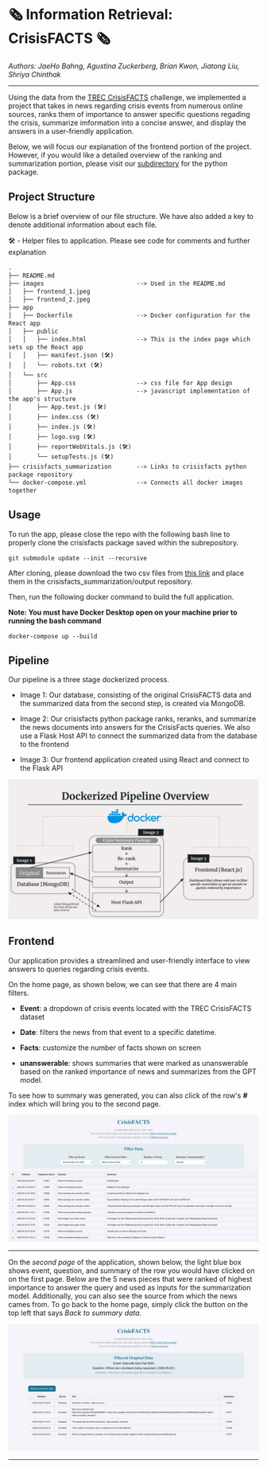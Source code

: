 # 🗞️ Information Retrieval: CrisisFACTS 🗞️
*Authors: JaeHo Bahng, Agustina Zuckerberg, Brian Kwon, Jiatong Liu, Shriya Chinthak*

---

Using the data from the [TREC CrisisFACTS](https://crisisfacts.github.io/) challenge, we implemented a project that takes in news regarding crisis events from numerous online sources, ranks them of importance to answer specific questions regading the crisis, summarize imformation into a concise answer, and display the answers in a user-friendly application. 

Below, we will focus our explanation of the frontend portion of the project. However, if you would like a detailed overview of the ranking and summarization portion, please visit our [subdirectory](https://github.com/jaehobahng/crisisfacts_summarization/) for the python package. 

## Project Structure

Below is a brief overview of our file structure. We have also added a key to denote additional information about each file. 

🛠️ - Helper files to application. Please see code for comments and further explanation

```
.
├── README.md
├── images                          --> Used in the README.md
│   ├── frontend_1.jpeg                
│   ├── frontend_2.jpeg 
├── app
│   ├── Dockerfile                  --> Docker configuration for the React app
│   ├── public
│   │   ├── index.html              --> This is the index page which sets up the React app
│   │   ├── manifest.json (🛠️)
│   │   └── robots.txt (🛠️)
│   └── src
│       ├── App.css                 --> css file for App design
│       ├── App.js                  --> javascript implementation of the app's structure
│       ├── App.test.js (🛠️)
│       ├── index.css (🛠️)
│       ├── index.js (🛠️)
│       ├── logo.svg (🛠️)
│       ├── reportWebVitals.js (🛠️)
│       └── setupTests.js (🛠️)
├── crisisfacts_summarization       --> Links to crisisfacts python package repository
└── docker-compose.yml              --> Connects all docker images together
```

## Usage

To run the app, please close the repo with the following bash line to properly clone the crisisfacts package saved within the subrepository. 

```{bash}
git submodule update --init --recursive
```

After cloning, please download the two csv files from [this link](https://drive.google.com/drive/folders/1NBstb4wHWBvZ9LFwGCddPpTFH4zAoqjM?usp=sharing) and place them in the crisisfacts_summarization/output repository.

Then, run the following docker command to build the full application. 

**Note: You must have Docker Desktop open on your machine prior to running the bash command**

```{bash}
docker-compose up --build
```

## Pipeline 

Our pipeline is a three stage dockerized process. 

- Image 1: Our database, consisting of the original CrisisFACTS data and the summarized data from the second step, is created via MongoDB. 

- Image 2: Our crisisfacts python package ranks, reranks, and summarize the news documents into answers for the CrisisFacts queries. We also use a Flask Host API to connect the summarized data from the database to the frontend 

- Image 3: Our frontend application created using React and connect to the Flask API

![Project Pipeline](images/dockerized_pipeline.png)

## Frontend 

Our application provides a streamlined and user-friendly interface to view answers to queries regarding crisis events. 

On the home page, as shown below, we can see that there are 4 main filters. 

- **Event**: a dropdown of crisis events located with the TREC CrisisFACTS dataset

- **Date**: filters the news from that event to a specific datetime. 

- **Facts**: customize the number of facts shown on screen 

- **unanswerable**: shows summaries that were marked as unanswerable based on the ranked importance of news and summarizes from the GPT model. 

To see how to summary was generated, you can also click of the row's **#** index which will bring you to the second page. 

![Home Page of our CrisisFACTS React Application](images/frontend_1.jpeg)

---

On the *second page* of the application, shown below, the light blue box shows event, question, and summary of the row you would have clicked on on the first page. Below are the 5 news pieces that were ranked of highest importance to answer the query and used as inputs for the summarization model. Additionally, you can also see the source from which the news cames from. To go back to the home page, simply click the button on the top left that says *Back to summary data*. 

![Original Data of Summary Result](images/frontend_2.jpeg)

---


